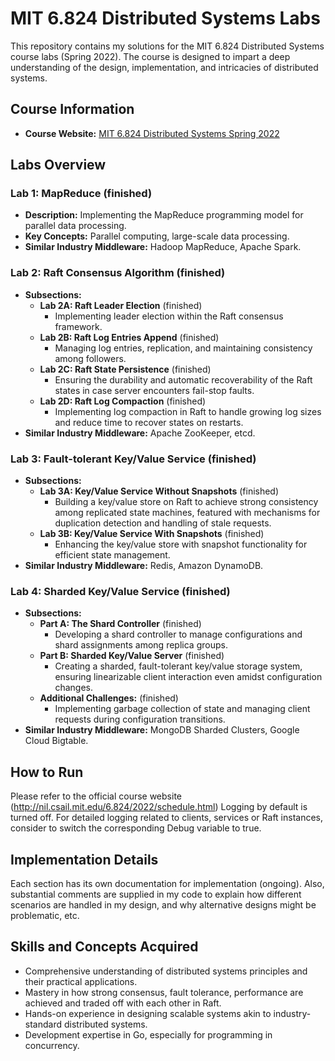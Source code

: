 # MIT 6.824 Distributed Systems Labs

This repository contains my solutions for the MIT 6.824 Distributed Systems course labs (Spring 2022). The course is designed to impart a deep understanding of the design, implementation, and intricacies of distributed systems.

## Course Information
- **Course Website:** [MIT 6.824 Distributed Systems Spring 2022](http://nil.csail.mit.edu/6.824/2022/schedule.html)

## Labs Overview

### Lab 1: MapReduce (finished)
- **Description:** Implementing the MapReduce programming model for parallel data processing.
- **Key Concepts:** Parallel computing, large-scale data processing.
- **Similar Industry Middleware:** Hadoop MapReduce, Apache Spark.

### Lab 2: Raft Consensus Algorithm (finished)
- **Subsections:**
  - **Lab 2A: Raft Leader Election** (finished)
    - Implementing leader election within the Raft consensus framework.
  - **Lab 2B: Raft Log Entries Append** (finished)
    - Managing log entries, replication, and maintaining consistency among followers.
  - **Lab 2C: Raft State Persistence** (finished)
    - Ensuring the durability and automatic recoverability of the Raft states in case server encounters fail-stop faults.
  - **Lab 2D: Raft Log Compaction** (finished)
    - Implementing log compaction in Raft to handle growing log sizes and reduce time to recover states on restarts.
- **Similar Industry Middleware:** Apache ZooKeeper, etcd.

### Lab 3: Fault-tolerant Key/Value Service (finished)
- **Subsections:**
  - **Lab 3A: Key/Value Service Without Snapshots** (finished)
    - Building a key/value store on Raft to achieve strong consistency among replicated state machines, featured with mechanisms for duplication detection and handling of stale requests.
  - **Lab 3B: Key/Value Service With Snapshots** (finished)
    - Enhancing the key/value store with snapshot functionality for efficient state management.
- **Similar Industry Middleware:** Redis, Amazon DynamoDB.

### Lab 4: Sharded Key/Value Service (finished)
- **Subsections:**
  - **Part A: The Shard Controller** (finished)
    - Developing a shard controller to manage configurations and shard assignments among replica groups.
  - **Part B: Sharded Key/Value Server** (finished)
    - Creating a sharded, fault-tolerant key/value storage system, ensuring linearizable client interaction even amidst configuration changes.
  - **Additional Challenges:** (finished)
    - Implementing garbage collection of state and managing client requests during configuration transitions.
- **Similar Industry Middleware:** MongoDB Sharded Clusters, Google Cloud Bigtable.

## How to Run

Please refer to the official course website (http://nil.csail.mit.edu/6.824/2022/schedule.html)
Logging by default is turned off. For detailed logging related to clients, services or Raft instances, consider to switch the corresponding Debug variable to true.

## Implementation Details 

Each section has its own documentation for implementation (ongoing).
Also, substantial comments are supplied in my code to explain how different scenarios are handled in my design, and why alternative designs might be problematic, etc.

## Skills and Concepts Acquired

- Comprehensive understanding of distributed systems principles and their practical applications.
- Mastery in how strong consensus, fault tolerance, performance are achieved and traded off with each other in Raft.
- Hands-on experience in designing scalable systems akin to industry-standard distributed systems.
- Development expertise in Go, especially for programming in concurrency.


